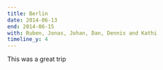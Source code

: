 ```yaml
---
title: Berlin
date: 2014-06-13
end: 2014-06-15
with: Ruben, Jonas, Johan, Dan, Dennis and Kathi
timeline_y: 4
---
```

This was a great trip
